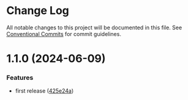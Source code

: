 # Change Log

All notable changes to this project will be documented in this file.
See [Conventional Commits](https://conventionalcommits.org) for commit guidelines.

# 1.1.0 (2024-06-09)


### Features

* first release ([425e24a](https://github.com/frantanius/ui-components-Monorepo/commit/425e24a98bcbce1312569538f7f960e26b3177c7))
